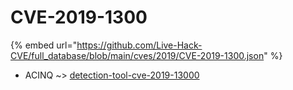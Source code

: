 # CVE-2019-1300
{% embed url="https://github.com/Live-Hack-CVE/full_database/blob/main/cves/2019/CVE-2019-1300.json" %}

* ACINQ ~> [detection-tool-cve-2019-13000](https://www.alice-snow.ru/2019/database/cve-2019-1300/detection-tool-cve-2019-13000-acinq)
